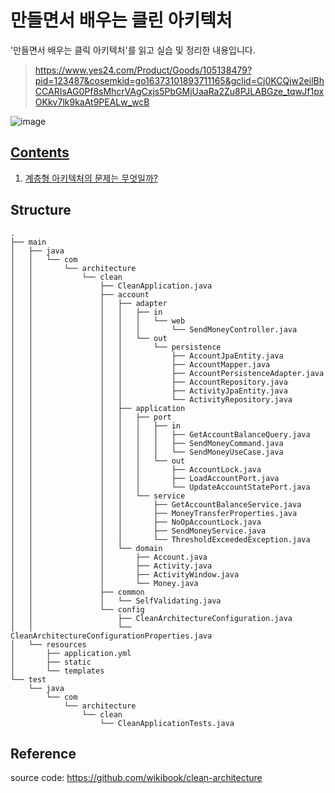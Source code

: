 # 만들면서 배우는 클린 아키텍처
'만들면서 배우는 클릭 아키텍처'를 읽고 실습 및 정리한 내용입니다.

> https://www.yes24.com/Product/Goods/105138479?pid=123487&cosemkid=go16373101893711165&gclid=Cj0KCQjw2eilBhCCARIsAG0Pf8sMhcrVAgCxjs5PbGMjUaaRa2Zu8PJLABGze_tqwJf1pxOKkv7lk9kaAt9PEALw_wcB

![image](https://image.yes24.com/goods/105138479/XL)

## [Contents](./contents)

1. [계층형 아키텍처의 문제는 무엇일까?](./contents/ch01-layer-architecture.md)

## Structure
```
.
├── main
│   ├── java
│   │   └── com
│   │       └── architecture
│   │           └── clean
│   │               ├── CleanApplication.java
│   │               ├── account
│   │               │   ├── adapter
│   │               │   │   ├── in
│   │               │   │   │   └── web
│   │               │   │   │       └── SendMoneyController.java
│   │               │   │   └── out
│   │               │   │       └── persistence
│   │               │   │           ├── AccountJpaEntity.java
│   │               │   │           ├── AccountMapper.java
│   │               │   │           ├── AccountPersistenceAdapter.java
│   │               │   │           ├── AccountRepository.java
│   │               │   │           ├── ActivityJpaEntity.java
│   │               │   │           └── ActivityRepository.java
│   │               │   ├── application
│   │               │   │   ├── port
│   │               │   │   │   ├── in
│   │               │   │   │   │   ├── GetAccountBalanceQuery.java
│   │               │   │   │   │   ├── SendMoneyCommand.java
│   │               │   │   │   │   └── SendMoneyUseCase.java
│   │               │   │   │   └── out
│   │               │   │   │       ├── AccountLock.java
│   │               │   │   │       ├── LoadAccountPort.java
│   │               │   │   │       └── UpdateAccountStatePort.java
│   │               │   │   └── service
│   │               │   │       ├── GetAccountBalanceService.java
│   │               │   │       ├── MoneyTransferProperties.java
│   │               │   │       ├── NoOpAccountLock.java
│   │               │   │       ├── SendMoneyService.java
│   │               │   │       └── ThresholdExceededException.java
│   │               │   └── domain
│   │               │       ├── Account.java
│   │               │       ├── Activity.java
│   │               │       ├── ActivityWindow.java
│   │               │       └── Money.java
│   │               ├── common
│   │               │   └── SelfValidating.java
│   │               └── config
│   │                   ├── CleanArchitectureConfiguration.java
│   │                   └── CleanArchitectureConfigurationProperties.java
│   └── resources
│       ├── application.yml
│       ├── static
│       └── templates
└── test
    └── java
        └── com
            └── architecture
                └── clean
                    └── CleanApplicationTests.java

```

## Reference
source code: https://github.com/wikibook/clean-architecture